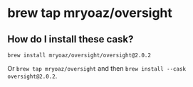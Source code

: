 # brew tap mryoaz/oversight

## How do I install these cask?

`brew install mryoaz/oversight/oversight@2.0.2`

Or `brew tap mryoaz/oversight` and then `brew install --cask oversight@2.0.2`.
